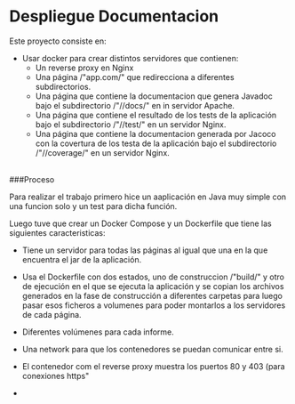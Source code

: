 # Despliegue Documentacion

Este proyecto consiste en:
- Usar docker para crear distintos servidores que contienen:
    - Un reverse proxy en Nginx
    - Una página /"app.com/" que redirecciona a diferentes subdirectorios.
    - Una página que contiene la documentacion que genera Javadoc bajo el subdirectorio /"//docs/" en in servidor Apache.
    - Una página que contiene el resultado de los tests de la aplicación bajo el subdirectorio /"//test/" en un servidor Nginx.
    - Una página que contiene la documentacion generada por Jacoco con la covertura de los testa de la aplicación bajo el subdirectorio /"//coverage/" en un servidor Nginx.
<br/>
###Proceso

Para realizar el trabajo primero hice un aaplicación en Java muy simple con una funcion solo y un test para dicha función. 

Luego tuve que crear un Docker Compose y un Dockerfile que tiene las siguientes caracteristicas:
- Tiene un servidor para todas las páginas al igual que una en la que encuentra el jar de la aplicación.
- Usa el Dockerfile con dos estados, uno de construccion /"build/" y otro de ejecución en el que se ejecuta la aplicación y se copian los archivos generados en la fase de construcción a diferentes carpetas para luego pasar esos ficheros a volumenes para poder montarlos a los servidores de cada página.
- Diferentes volúmenes para cada informe.
- Una network para que los contenedores se puedan comunicar entre si.
- El contenedor com el reverse proxy muestra los puertos 80 y 403 (para conexiones https"

- 
